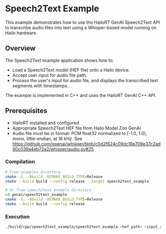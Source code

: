 # Speech2Text Example

This example demonstrates how to use the HailoRT GenAI Speech2Text API to transcribe audio files into text using a Whisper-based model running on Hailo hardware.

## Overview

The Speech2Text example application shows how to:

- Load a Speech2Text model (HEF file) onto a Hailo device.
- Accept user input for audio file path.
- Process the user's input for audio file, and displays the transcribed text segments with timestamps.

The example is implemented in C++ and uses the HailoRT GenAI C++ API.

## Prerequisites

- HailoRT installed and configured
- Appropriate Speech2Text HEF file from Hailo Model Zoo GenAI
- Audio file must be in format: PCM float32 normalized to [-1.0, 1.0), mono, little-endian, at 16 kHz.
    See https://github.com/openai/whisper/blob/c0d2f624c09dc18e709e37c2ad90c039a4eb72a2/whisper/audio.py#25

### Compilation
```bash
# From examples directory
cmake -S. -Bbuild -DCMAKE_BUILD_TYPE=Release
cmake --build build --config release --target speech2text_example

# Or from speech2text_example directory
cd genai/speech2text_example
cmake -S. -Bbuild -DCMAKE_BUILD_TYPE=Release
cmake --build build --config release
```

### Execution
```bash
./build/cpp/speech2text_example/speech2text_example <hef_path> <input_audio_file_path>
```